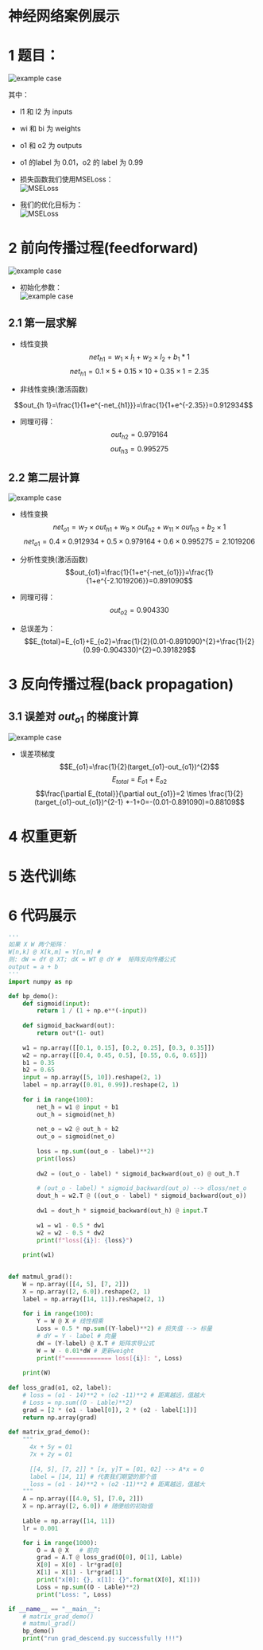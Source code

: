 # 神经网络案例展示

# 1 题目：
![example case](images/bp-example-figure1.jpg)

其中：
- l1 和 l2 为 inputs
- wi 和 bi 为 weights
- o1 和 o2 为 outputs
- o1 的label 为 0.01，o2 的 label 为 0.99

- 损失函数我们使用MSELoss：<br>
![MSELoss](images/bp-example-formula1.jpg)

- 我们的优化目标为：<br>
![MSELoss](images/bp-example-formula2.jpg)

# 2 前向传播过程(feedforward)
![example case](images/bp-example-figure2.jpg)

- 初始化参数：<br>
![example case](images/bp-example-figure3.jpg)

## 2.1 第一层求解
- 线性变换 <br>
$$net_{h 1}=w_{1} \times l_{1}+w_{2} \times l_{2}+b_{1} * 1$$
$$net_{h1} = 0.1 \times 5 + 0.15 \times 10 + 0.35 \times 1 = 2.35 $$

- 非线性变换(激活函数)

$$out_{h 1}=\frac{1}{1+e^{-net_{h1}}}=\frac{1}{1+e^{-2.35}}=0.912934$$

- 同理可得：<br>
$$out_{h2} = 0.979164$$
$$out_{h3} = 0.995275$$

## 2.2 第二层计算
![example case](images/bp-example-figure4.jpg)

- 线性变换
$$net_{o1}=w_{7} \times out_{h1} + w_{9} \times out_{h2} + w_{11} \times out_{h3} + b_{2} \times 1$$
$$net_{o1}=0.4 \times 0.912934+0.5 \times 0.979164+0.6 \times 0.995275=2.1019206$$

- 分析性变换(激活函数)
$$out_{o1}=\frac{1}{1+e^{-net_{o1}}}=\frac{1}{1+e^{-2.1019206}}=0.891090$$

- 同理可得：
$$out_{o2} = 0.904330$$

- 总误差为：
$$E_{total}=E_{o1}+E_{o2}=\frac{1}{2}(0.01-0.891090)^{2}+\frac{1}{2}(0.99-0.904330)^{2}=0.391829$$

# 3 反向传播过程(back propagation)
## 3.1 误差对 $out_{o1}$ 的梯度计算
![example case](images/bp-example-figure5.jpg)

- 误差项梯度
$$E_{o1}=\frac{1}{2}(target_{o1}-out_{o1})^{2}$$
$$E_{total}=E_{o1}+E_{o2}$$
$$\frac{\partial E_{total}}{\partial out_{o1}}=2 \times \frac{1}{2}(target_{o1}-out_{o1})^{2-1} *-1+0=-(0.01-0.891090)=0.88109$$




# 4 权重更新

# 5 迭代训练

# 6 代码展示
```python
'''
如果 X W 两个矩阵：
W[n,k] @ X[k,m] = Y[n,m] # 
则: dW = dY @ XT; dX = WT @ dY #  矩阵反向传播公式
output = a + b 
'''
import numpy as np

def bp_demo():
    def sigmoid(input):
        return 1 / (1 + np.e**(-input))
    
    def sigmoid_backward(out):
        return out*(1- out)
    
    w1 = np.array([[0.1, 0.15], [0.2, 0.25], [0.3, 0.35]])
    w2 = np.array([[0.4, 0.45, 0.5], [0.55, 0.6, 0.65]])
    b1 = 0.35    
    b2 = 0.65
    input = np.array([5, 10]).reshape(2, 1)
    label = np.array([0.01, 0.99]).reshape(2, 1)
    
    for i in range(100):
        net_h = w1 @ input + b1
        out_h = sigmoid(net_h)
                
        net_o = w2 @ out_h + b2
        out_o = sigmoid(net_o)
        
        loss = np.sum((out_o - label)**2)
        print(loss)
    
        dw2 = (out_o - label) * sigmoid_backward(out_o) @ out_h.T
        
        # (out_o - label) * sigmoid_backward(out_o) --> dloss/net_o
        dout_h = w2.T @ ((out_o - label) * sigmoid_backward(out_o))
        
        dw1 = dout_h * sigmoid_backward(out_h) @ input.T
        
        w1 = w1 - 0.5 * dw1
        w2 = w2 - 0.5 * dw2
        print(f"loss[{i}]: {loss}")
    
    print(w1)
    

def matmul_grad():
    W = np.array([[4, 5], [7, 2]])
    X = np.array([2, 6.0]).reshape(2, 1)
    label = np.array([14, 11]).reshape(2, 1)    
    
    for i in range(100):
        Y = W @ X # 线性相乘
        Loss = 0.5 * np.sum((Y-label)**2) # 损失值 --> 标量
        # dY = Y - label # 向量
        dW = (Y-label) @ X.T # 矩阵求导公式
        W = W - 0.01*dW # 更新weight
        print(f"============= loss[{i}]: ", Loss)
        
    print(W)
    
def loss_grad(o1, o2, label):
    # loss = (o1 - 14)**2 + (o2 -11)**2 # 距离越远，值越大
    # Loss = np.sum((O - Lable)**2)
    grad = [2 * (o1 - label[0]), 2 * (o2 - label[1])]
    return np.array(grad)    
 
def matrix_grad_demo():
    """
      4x + 5y = O1
      7x + 2y = O1
      
      [[4, 5], [7, 2]] * [x, y]T = [01, 02] --> A*x = O      
      label = [14, 11] # 代表我们期望的那个值      
      loss = (o1 - 14)**2 + (o2 -11)**2 # 距离越远，值越大      
    """
    A = np.array([[4.0, 5], [7.0, 2]])
    X = np.array([2, 6.0]) # 随便给的初始值
    
    Lable = np.array([14, 11])    
    lr = 0.001

    for i in range(1000):
        O = A @ X   # 前向
        grad = A.T @ loss_grad(O[0], O[1], Lable)
        X[0] = X[0] - lr*grad[0]
        X[1] = X[1] - lr*grad[1]
        print("x[0]: {}, x[1]: {}".format(X[0], X[1]))
        Loss = np.sum((O - Lable)**2)    
        print("Loss: ", Loss)   

if __name__ == "__main__":
    # matrix_grad_demo()
    # matmul_grad()
    bp_demo()
    print("run grad_descend.py successfully !!!")
```